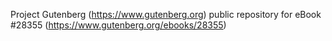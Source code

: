 Project Gutenberg (https://www.gutenberg.org) public repository for eBook #28355 (https://www.gutenberg.org/ebooks/28355)
